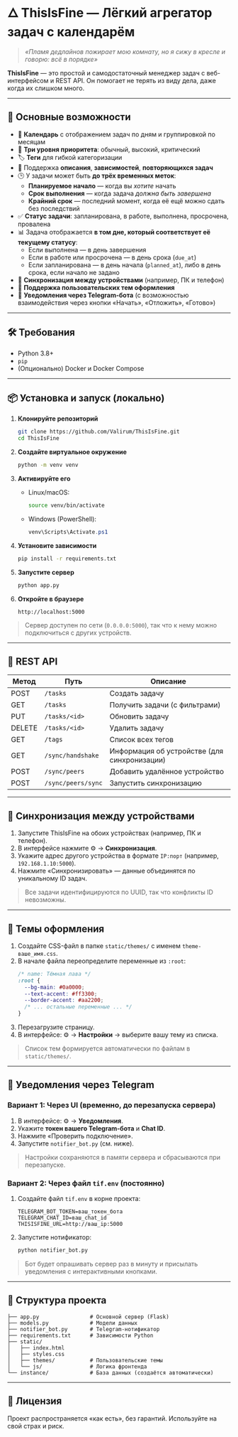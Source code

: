# 🜂 ThisIsFine — Лёгкий агрегатор задач с календарём

> _«Пламя дедлайнов пожирает мою комнату, но я сижу в кресле и говорю: всё в порядке»_

**ThisIsFine** — это простой и самодостаточный менеджер задач с веб-интерфейсом и REST API. Он помогает не терять из виду дела, даже когда их слишком много.

---

## 🌟 Основные возможности

- 📅 **Календарь** с отображением задач по дням и группировкой по месяцам  
- 🎯 **Три уровня приоритета**: обычный, высокий, критический  
- 🏷️ **Теги** для гибкой категоризации  
- 📝 Поддержка **описания**, **зависимостей**, **повторяющихся задач**  
- 🕒 У задачи может быть **до трёх временных меток**:
  - **Планируемое начало** — когда вы *хотите* начать
  - **Срок выполнения** — когда задача *должна быть завершена*
  - **Крайний срок** — последний момент, когда её ещё можно сдать без последствий
- ✅ **Статус задачи**: запланирована, в работе, выполнена, просрочена, провалена  
- 📊 Задача отображается **в том дне, который соответствует её текущему статусу**:
  - Если выполнена — в день завершения  
  - Если в работе или просрочена — в день срока (`due_at`)  
  - Если запланирована — в день начала (`planned_at`), либо в день срока, если начало не задано
- 🔁 **Синхронизация между устройствами** (например, ПК и телефон)
- 🎨 **Поддержка пользовательских тем оформления**
- 🤖 **Уведомления через Telegram-бота** (с возможностью взаимодействия через кнопки «Начать», «Отложить», «Готово»)

---

## 🛠️ Требования

- Python 3.8+
- `pip`
- (Опционально) Docker и Docker Compose

---

## 📦 Установка и запуск (локально)

1. **Клонируйте репозиторий**
   ```bash
   git clone https://github.com/Valirum/ThisIsFine.git  
   cd ThisIsFine
   ```

2. **Создайте виртуальное окружение**
   ```bash
   python -m venv venv
   ```

3. **Активируйте его**
   - Linux/macOS:
     ```bash
     source venv/bin/activate
     ```
   - Windows (PowerShell):
     ```powershell
     venv\Scripts\Activate.ps1
     ```

4. **Установите зависимости**
   ```bash
   pip install -r requirements.txt
   ```

5. **Запустите сервер**
   ```bash
   python app.py
   ```

6. **Откройте в браузере**
   ```
   http://localhost:5000
   ```

> Сервер доступен по сети (`0.0.0.0:5000`), так что к нему можно подключиться с других устройств.

---

## 🧪 REST API

| Метод | Путь          | Описание                     |
|-------|---------------|------------------------------|
| POST  | `/tasks`      | Создать задачу               |
| GET   | `/tasks`      | Получить задачи (с фильтрами)|
| PUT   | `/tasks/<id>` | Обновить задачу              |
| DELETE| `/tasks/<id>` | Удалить задачу               |
| GET   | `/tags`       | Список всех тегов            |
| GET   | `/sync/handshake` | Информация об устройстве (для синхронизации) |
| POST  | `/sync/peers` | Добавить удалённое устройство |
| POST  | `/sync/peers/sync` | Запустить синхронизацию |

---

## 🔄 Синхронизация между устройствами

1. Запустите ThisIsFine на обоих устройствах (например, ПК и телефон).
2. В интерфейсе нажмите ⚙️ → **Синхронизация**.
3. Укажите адрес другого устройства в формате `IP:порт` (например, `192.168.1.10:5000`).
4. Нажмите «Синхронизировать» — данные объединятся по уникальному ID задач.

> Все задачи идентифицируются по UUID, так что конфликты ID невозможны.

---

## 🎨 Темы оформления

1. Создайте CSS-файл в папке `static/themes/` с именем `theme-ваше_имя.css`.
2. В начале файла переопределите переменные из `:root`:
   ```css
   /* name: Тёмная лава */
   :root {
     --bg-main: #0a0000;
     --text-accent: #ff3300;
     --border-accent: #aa2200;
     /* ... остальные переменные ... */
   }
   ```
3. Перезагрузите страницу.
4. В интерфейсе: ⚙️ → **Настройки** → выберите вашу тему из списка.

> Список тем формируется автоматически по файлам в `static/themes/`.

---

## 🤖 Уведомления через Telegram

### Вариант 1: Через UI (временно, до перезапуска сервера)

1. В интерфейсе: ⚙️ → **Уведомления**.
2. Укажите **токен вашего Telegram-бота** и **Chat ID**.
3. Нажмите «Проверить подключение».
4. Запустите `notifier_bot.py` (см. ниже).

> Настройки сохраняются в памяти сервера и сбрасываются при перезапуске.

### Вариант 2: Через файл `tif.env` (постоянно)

1. Создайте файл `tif.env` в корне проекта:
   ```env
   TELEGRAM_BOT_TOKEN=ваш_токен_бота
   TELEGRAM_CHAT_ID=ваш_chat_id
   THISISFINE_URL=http://ваш_ip:5000
   ```
2. Запустите нотификатор:
   ```bash
   python notifier_bot.py
   ```

> Бот будет опрашивать сервер раз в минуту и присылать уведомления с интерактивными кнопками.

---

## 📁 Структура проекта

```
├── app.py                # Основной сервер (Flask)
├── models.py             # Модели данных
├── notifier_bot.py       # Telegram-нотификатор
├── requirements.txt      # Зависимости Python
├── static/
│   ├── index.html
│   ├── styles.css
│   ├── themes/           # Пользовательские темы
│   └── js/               # Логика фронтенда
└── instance/             # База данных (создаётся автоматически)
```

---

## 📜 Лицензия

Проект распространяется «как есть», без гарантий. Используйте на свой страх и риск.